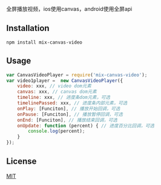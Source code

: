 全屏播放视频，ios使用canvas，android使用全屏api

## Installation

    npm install mix-canvas-video

## Usage

```js
var CanvasVideoPlayer = require('mix-canvas-video');
var video1player =  new CanvasVideoPlayer({
    video: xxx, // video dom元素
    canvas: xxx, // canvas dom元素
    timeline: xxx, // 进度条dom元素，可选
    timelinePassed: xxx, // 进度条内部元素，可选
    onPlay: [Funciton], // 播放开始回调，可选
    onPause: [Funciton], // 播放暂停回调，可选
    onEnd: [Funciton], // 播放结束回调，可选
    onUpdate: function (percent) { // 进度百分比回调，可选
        console.log(percent);
    }
});
```

## License
<a href="http://nate.mit-license.org">MIT</a>